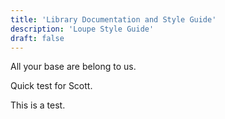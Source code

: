 ```yaml
---
title: 'Library Documentation and Style Guide'
description: 'Loupe Style Guide'
draft: false
---
```


All your base are belong to us.

Quick test for Scott.

This is a test.
